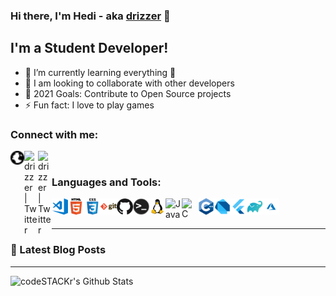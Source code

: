 ### Hi there, I'm Hedi - aka [drizzer][website] 👋

## I'm a Student Developer!
- 🌱 I’m currently learning everything 🤣
- 👯 I am looking to collaborate with other developers
- 🥅 2021 Goals: Contribute to Open Source projects
- ⚡ Fun fact: I love to play games

### Connect with me:

 [<img align="left" alt="drizzer" width="22px" src="https://raw.githubusercontent.com/iconic/open-iconic/master/svg/globe.svg" />][website]
 [<img align="left" alt="drizzer | Twitter" width="22px" src="https://cdn.jsdelivr.net/npm/simple-icons@v3/icons/twitter.svg" />][twitter]
 [<img align="left" alt="drizzer | Twitter" width="22px" src="https://cdn.jsdelivr.net/npm/simple-icons@v3/icons/discord.svg" />][twitter]

<br />

### Languages and Tools:

  [<img align="left" alt="VsCode" width="26px" src="https://raw.githubusercontent.com/github/explore/80688e429a7d4ef2fca1e82350fe8e3517d3494d/topics/visual-studio-code/visual-studio-code.png" />][website]
  [<img align="left" alt="HTML5" width="26px" src="https://raw.githubusercontent.com/github/explore/80688e429a7d4ef2fca1e82350fe8e3517d3494d/topics/html/html.png" />][website]
  [<img align="left" alt="CSS3" width="26px" src="https://raw.githubusercontent.com/github/explore/80688e429a7d4ef2fca1e82350fe8e3517d3494d/topics/css/css.png" />][website]
  
  [<img align="left" alt="Git" width="26px" src="https://raw.githubusercontent.com/github/explore/80688e429a7d4ef2fca1e82350fe8e3517d3494d/topics/git/git.png" />][website]
  [<img align="left" alt="GitHub" width="26px" src="https://raw.githubusercontent.com/github/explore/78df643247d429f6cc873026c0622819ad797942/topics/github/github.png" />][website]
  [<img align="left" alt="Term" width="26px" src="https://raw.githubusercontent.com/github/explore/80688e429a7d4ef2fca1e82350fe8e3517d3494d/topics/terminal/terminal.png" />][website]
  [<img align="left" alt="Linux" width="26px" src="https://raw.githubusercontent.com/github/explore/80688e429a7d4ef2fca1e82350fe8e3517d3494d/topics/linux/linux.png" />][website]

  [<img align="left" alt="Java" width="26px" src="https://cdn.jsdelivr.net/npm/simple-icons@v3/icons/java.svg" />][website]
  [<img align="left" alt="C" width="26px" src="https://cdn.jsdelivr.net/npm/simple-icons@v3/icons/c.svg" />][website]
  [<img align="left" alt="C++" width="26px" src="https://raw.githubusercontent.com/github/explore/80688e429a7d4ef2fca1e82350fe8e3517d3494d/topics/cpp/cpp.png" />][website]
  [<img align="left" alt="Dart" width="26px" src="https://raw.githubusercontent.com/github/explore/80688e429a7d4ef2fca1e82350fe8e3517d3494d/topics/dart/dart.png" />][website]
  [<img align="left" alt="Flutter" width="26px" src="https://raw.githubusercontent.com/github/explore/80688e429a7d4ef2fca1e82350fe8e3517d3494d/topics/flutter/flutter.png" />][website]
			  
  [<img align="left" alt="Gradle" width="26px" src="https://raw.githubusercontent.com/github/explore/80688e429a7d4ef2fca1e82350fe8e3517d3494d/topics/gradle/gradle.png" />][website]
  [<img align="left" alt="Azure" width="26px" src="https://raw.githubusercontent.com/github/explore/80688e429a7d4ef2fca1e82350fe8e3517d3494d/topics/azure/azure.png" />][website]
  
<br />
<br />

---

### 📕 Latest Blog Posts
<!-- BLOG-POST-LIST:START -->

<!-- BLOG-POST-LIST:END -->

---

<img align="left" alt="codeSTACKr's Github Stats" src="https://github-readme-stats.vercel.app/api?username=drizzer&theme=dracula&show_icons=true&hide_border=true" />

[website]: https://blog.drizzer.online
[twitter]: https://twitter.com/drizzer01